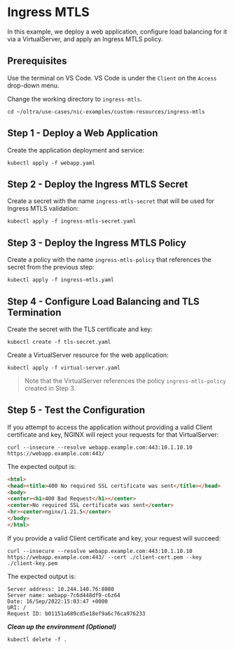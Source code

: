 # Ingress MTLS

In this example, we deploy a web application, configure load balancing for it via a VirtualServer, and apply an Ingress MTLS policy.

## Prerequisites

Use the terminal on VS Code. VS Code is under the `Client` on the `Access` drop-down menu. 

Change the working directory to `ingress-mtls`.
```
cd ~/oltra/use-cases/nic-examples/custom-resources/ingress-mtls
```

## Step 1 - Deploy a Web Application

Create the application deployment and service:
```
kubectl apply -f webapp.yaml
```

## Step 2 - Deploy the Ingress MTLS Secret

Create a secret with the name `ingress-mtls-secret` that will be used for Ingress MTLS validation:
```
kubectl apply -f ingress-mtls-secret.yaml
```

## Step 3 - Deploy the Ingress MTLS Policy

Create a policy with the name `ingress-mtls-policy` that references the secret from the previous step:
```
kubectl apply -f ingress-mtls.yaml
```

## Step 4 - Configure Load Balancing and TLS Termination
Create the secret with the TLS certificate and key:
```
kubectl create -f tls-secret.yaml
```

Create a VirtualServer resource for the web application:
```
kubectl apply -f virtual-server.yaml
```

> Note that the VirtualServer references the policy `ingress-mtls-policy` created in Step 3.

## Step 5 - Test the Configuration

If you attempt to access the application without providing a valid Client certificate and key, NGINX will reject your requests for that VirtualServer:
```
curl --insecure --resolve webapp.example.com:443:10.1.10.10 https://webapp.example.com:443/
```

The expected output is:
```html
<html>
<head><title>400 No required SSL certificate was sent</title></head>
<body>
<center><h1>400 Bad Request</h1></center>
<center>No required SSL certificate was sent</center>
<hr><center>nginx/1.21.5</center>
</body>
</html>
```

If you provide a valid Client certificate and key, your request will succeed:
```
curl --insecure --resolve webapp.example.com:443:10.1.10.10 https://webapp.example.com:443/ --cert ./client-cert.pem --key ./client-key.pem
```

The expected output is:
```
Server address: 10.244.140.76:8080
Server name: webapp-7c6d448df9-c6z64
Date: 16/Sep/2022:15:03:47 +0000
URI: /
Request ID: b01151a689cd5e18ef9a6c76ca976233
```

***Clean up the environment (Optional)***
```
kubectl delete -f .
```    